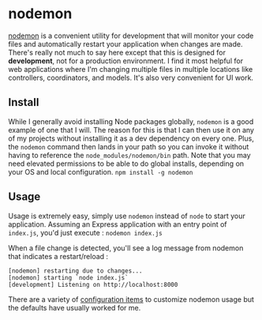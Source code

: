 # nodemon
[nodemon](https://nodemon.io/) is a convenient utility for development that will monitor your code files and automatically restart your application when changes are made.  There's really not much to say here except that this is designed for **development**, not for a production environment.  I find it most helpful for web applications where I'm changing multiple files in multiple locations like controllers, coordinators, and models.  It's also very convenient for UI work.

## Install
While I generally avoid installing Node packages globally, `nodemon` is a good example of one that I will.  The reason for this is that I can then use it on any of my projects without installing it as a dev dependency on every one.  Plus, the `nodemon` command then lands in your path so you can invoke it without having to reference the `node_modules/nodemon/bin` path.  Note that you may need elevated permissions to be able to do global installs, depending on your OS and local configuration.
`npm install -g nodemon`

## Usage
Usage is extremely easy, simply use `nodemon` instead of `node` to start your application.  Assuming an Express application with an entry point of `index.js`, you'd just execute : 
`nodemon index.js`

When a file change is detected, you'll see a log message from nodemon that indicates a restart/reload : 
```
[nodemon] restarting due to changes...
[nodemon] starting `node index.js`
[development] Listening on http://localhost:8000
```

There are a variety of [configuration items](https://github.com/remy/nodemon#config-files) to customize nodemon usage but the defaults have usually worked for me.